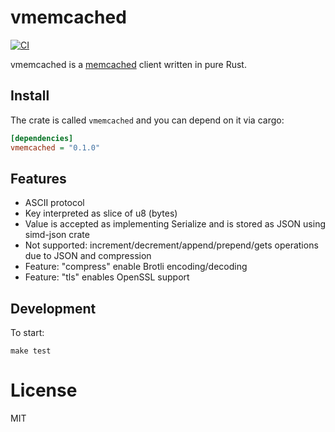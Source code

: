 # vmemcached

[![CI](https://github.com/vinted/vmemcached-rs/actions/workflows/ci.yaml/badge.svg?branch=master)](https://github.com/vinted/vmemcached-rs/actions/workflows/ci.yaml)

vmemcached is a [memcached](https://memcached.org/) client written in pure Rust.

## Install

The crate is called `vmemcached` and you can depend on it via cargo:

```ini
[dependencies]
vmemcached = "0.1.0"
```

## Features

 - ASCII protocol
 - Key interpreted as slice of u8 (bytes)
 - Value is accepted as implementing Serialize and is stored as JSON using simd-json crate
 - Not supported: increment/decrement/append/prepend/gets operations due to JSON and compression
 - Feature: "compress" enable Brotli encoding/decoding
 - Feature: "tls" enables OpenSSL support

## Development

To start:

```shell
make test
```

# License

MIT
